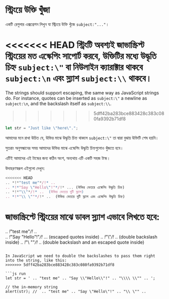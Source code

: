 # স্ট্রিংয়ে উক্তি খুঁজা

একটি রেগুলার এক্সপ্রেশন লিখুন যা স্ট্রিংয়ে উক্তি খুঁজে `subject:"..."`।

<<<<<<< HEAD
স্ট্রিংটি অবশ্যই জাভাস্ক্রিপ্ট স্ট্রিংয়ের মত এস্কেপিং সাপোর্ট করবে, উক্তিটির মধ্যে উদ্ধৃতি চিহ্ন  `subject:\"` বা নিউলাইন ক্যারাক্টার থাকবে `subject:\n` এবং স্ল্যাশ `subject:\\` থাকবে।
=======
The strings should support escaping, the same way as JavaScript strings do. For instance, quotes can be inserted as `subject:\"` a newline as `subject:\n`, and the backslash itself as `subject:\\`.
>>>>>>> 5dff42ba283bce883428c383c080fa9392b71df8

```js
let str = "Just like \"here\".";
```

আমাদের মনে রাখা উচিত যে, উক্তির মাঝে  উদ্ধৃতি চিহ্ন থাকলে `subject:\"` তা দ্বারা বুঝায় উক্তিটি শেষ হয়নি।

সুতরাং অনুসন্ধানের সময় আমাদের উক্তির মাঝে এস্কেপিং উদ্ধৃতি চিহ্নগুলোও খুঁজতে হবে।

এটিই আমাদের এই টাস্কের জন্য কঠিন অংশ, অন্যথায় এটি একটি সহজ টাস্ক।

উদাহরণস্বরূপ এইগুলো দেখুন:
```js
<<<<<<< HEAD
.. *!*"test me"*/!* ..
.. *!*"Say \"Hello\"!"*/!* ... (উক্তির ভেতরে এস্কেপিং উদ্ধৃতি চিহ্ন)
.. *!*"\\"*/!* ..  (উক্তির ভেতরে দুটি স্ল্যাশ)
.. *!*"\\ \""*/!* ..  (উক্তির ভেতরে দুটি স্ল্যাশ এবং এস্কেপিং উদ্ধৃতি চিহ্ন)
```

জাভাস্ক্রিপ্টে  স্ট্রিংয়ের মাঝে ডাবল স্ল্যাশ এভাবে লিখতে হবে:
=======
.. *!*"test me"*/!* ..  
.. *!*"Say \"Hello\"!"*/!* ... (escaped quotes inside)
.. *!*"\\"*/!* ..  (double backslash inside)
.. *!*"\\ \""*/!* ..  (double backslash and an escaped quote inside)
```

In JavaScript we need to double the backslashes to pass them right into the string, like this:
>>>>>>> 5dff42ba283bce883428c383c080fa9392b71df8

```js run
let str = ' .. "test me" .. "Say \\"Hello\\"!" .. "\\\\ \\"" .. ';

// the in-memory string
alert(str); //  .. "test me" .. "Say \"Hello\"!" .. "\\ \"" ..
```
